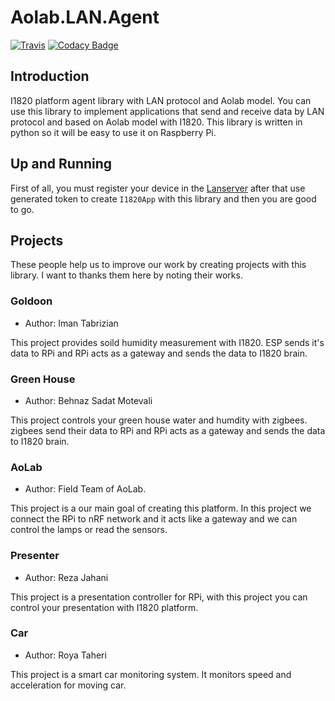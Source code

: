 # Aolab.LAN.Agent
[![Travis](https://img.shields.io/travis/com/I1820/Aolab.LAN.Agent.svg?style=flat-square)](https://travis-ci.com/I1820/Aolab.LAN.Agent)
[![Codacy Badge](https://img.shields.io/codacy/grade/2f9b3cc824ba40cc8b58f1596a08d49d.svg?style=flat-square)](https://www.codacy.com/project/i1820/Aolab.LAN.Agent/dashboard)

## Introduction
I1820 platform agent library with LAN protocol and Aolab model.
You can use this library to implement applications that send and receive data by LAN protocol
and based on Aolab model with I1820. This library is written in python so it will be easy to use it on Raspberry Pi.

## Up and Running
First of all, you must register your device in the [Lanserver](https://github.com/I1820/lanserver) after that use generated token to
create `I1820App` with this library and then you are good to go.

## Projects
These people help us to improve our work by creating projects with this library. I want
to thanks them here by noting their works.

### Goldoon
- Author: Iman Tabrizian

This project provides soild humidity measurement with I1820.
ESP sends it's data to RPi and RPi acts as a gateway and sends
the data to I1820 brain.

### Green House
- Author: Behnaz Sadat Motevali

This project controls your green house water and humdity with zigbees.
zigbees send their data to RPi and RPi acts as a gateway and sends
the data to I1820 brain.

### AoLab
- Author: Field Team of AoLab.

This project is a our main goal of creating this platform.
In this project we connect the RPi to nRF network and it acts like
a gateway and we can control the lamps or read the sensors.

### Presenter
- Author: Reza Jahani

This project is a presentation controller for RPi, with this project you can
control your presentation with I1820 platform.

### Car
- Author: Roya Taheri

This project is a smart car monitoring system. It monitors speed and acceleration for moving car.
